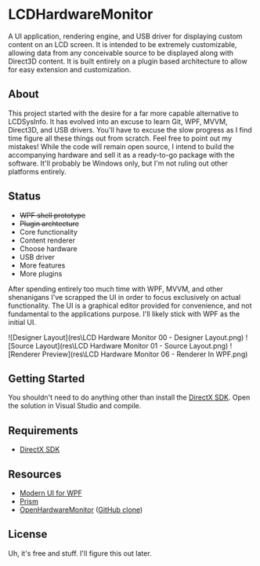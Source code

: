 # LCDHardwareMonitor
A UI application, rendering engine, and USB driver for displaying custom content on an LCD screen. It is intended to be extremely customizable, allowing data from any conceivable source to be displayed along with Direct3D content. It is built entirely on a plugin based architecture to allow for easy extension and customization.

## About
This project started with the desire for a far more capable alternative to LCDSysInfo. It has evolved into an excuse to learn Git, WPF, MVVM, Direct3D, and USB drivers. You'll have to excuse the slow progress as I find time figure all these things out from scratch. Feel free to point out my mistakes! While the code will remain open source, I intend to build the accompanying hardware and sell it as a ready-to-go package with the software. It'll probably be Windows only, but I'm not ruling out other platforms entirely.

## Status
* ~~WPF shell prototype~~
* ~~Plugin archtecture~~
* Core functionality
* Content renderer
* Choose hardware
* USB driver
* More features
* More plugins

After spending entirely too much time with WPF, MVVM, and other shenanigans I've scrapped the UI in order to focus exclusively on actual functionality. The UI is a graphical editor provided for convenience, and not fundamental to the applications purpose. I'll likely stick with WPF as the initial UI.

![Designer Layout](res\LCD Hardware Monitor 00 - Designer Layout.png)
![Source Layout](res\LCD Hardware Monitor 01 - Source Layout.png)
![Renderer Preview](res\LCD Hardware Monitor 06 - Renderer In WPF.png)

## Getting Started
You shouldn't need to do anything other than install the [DirectX SDK](https://www.microsoft.com/en-us/download/details.aspx?id=6812). Open the solution in Visual Studio and compile.

## Requirements
* [DirectX SDK](https://www.microsoft.com/en-us/download/details.aspx?id=6812)

## Resources
* [Modern UI for WPF](https://github.com/firstfloorsoftware/mui)
* [Prism](https://msdn.microsoft.com/en-us/library/gg406140.aspx)
* [OpenHardwareMonitor](http://openhardwaremonitor.org/) ([GitHub clone](https://github.com/Sycobob/OpenHardwareMonitor))

## License
Uh, it's free and stuff. I'll figure this out later.
